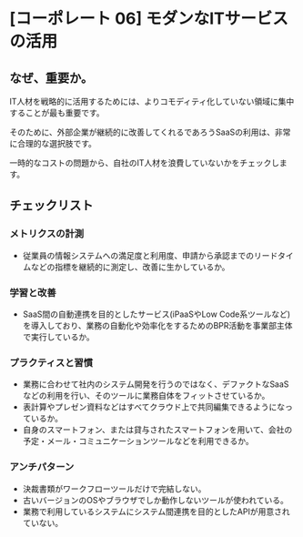 
# [コーポレート 06] モダンなITサービスの活用 

## なぜ、重要か。
IT人材を戦略的に活用するためには、よりコモディティ化していない領域に集中することが最も重要です。

そのために、外部企業が継続的に改善してくれるであろうSaaSの利用は、非常に合理的な選択肢です。

一時的なコストの問題から、自社のIT人材を浪費していないかをチェックします。

## チェックリスト 

### メトリクスの計測
+ 従業員の情報システムへの満足度と利用度、申請から承認までのリードタイムなどの指標を継続的に測定し、改善に生かしているか。

### 学習と改善
+ SaaS間の自動連携を目的としたサービス(iPaaSやLow Code系ツールなど)を導入しており、業務の自動化や効率化をするためのBPR活動を事業部主体で実行しているか。

### プラクティスと習慣
+ 業務に合わせて社内のシステム開発を行うのではなく、デファクトなSaaSなどの利用を行い、そのツールに業務自体をフィットさせているか。
+ 表計算やプレゼン資料などはすべてクラウド上で共同編集できるようになっているか。
+ 自身のスマートフォン、または貸与されたスマートフォンを用いて、会社の予定・メール・コミュニケーションツールなどを利用できるか。

### アンチパターン
+ 決裁書類がワークフローツールだけで完結しない。
+ 古いバージョンのOSやブラウザでしか動作しないツールが使われている。
+ 業務で利用しているシステムにシステム間連携を目的としたAPIが用意されていない。
            